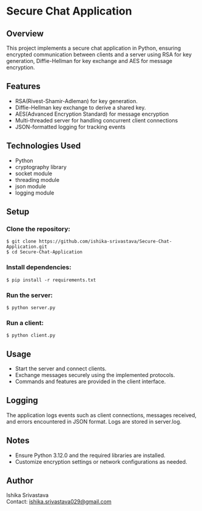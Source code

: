 # Secure Chat Application
## Overview
This project implements a secure chat application in Python, ensuring encrypted communication between clients and a server using RSA for key generation, Diffie-Hellman for key exchange and AES for message encryption.

## Features
- RSA(Rivest-Shamir-Adleman) for key generation.
- Diffie-Hellman key exchange to derive a shared key.
- AES(Advanced Encryption Standard) for message encryption
- Multi-threaded server for handling concurrent client connections
- JSON-formatted logging for tracking events

## Technologies Used
- Python
- cryptography library
- socket module
- threading module
- json module
- logging module

## Setup
### Clone the repository:

```
$ git clone https://github.com/ishika-srivastava/Secure-Chat-Application.git
$ cd Secure-Chat-Application
```

### Install dependencies:

```
$ pip install -r requirements.txt 
```

### Run the server:
```
$ python server.py
```

### Run a client:
```
$ python client.py
```

## Usage
- Start the server and connect clients.
- Exchange messages securely using the implemented protocols.
- Commands and features are provided in the client interface.

## Logging
The application logs events such as client connections, messages received, and errors encountered in JSON format. Logs are stored in server.log.

## Notes
- Ensure Python 3.12.0 and the required libraries are installed.
- Customize encryption settings or network configurations as needed.

## Author
Ishika Srivastava</br>
Contact: ishika.srivastava029@gmail.com
